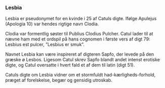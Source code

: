 ### Lesbia


Lesbia er pseudonymet for en kvinde i 25 af Catuls digte. Ifølge Apulejus (Apologia 10) var hendes rigtige navn Clodia.

Clodia var formentlig søster til Publius Clodius Pulcher. Catul lader til at nævne ham med et ordspil på hans cognomen i første vers af digt 79: Lesbius est pulcer, ”Lesbius er smuk”.

Navnet Lesbia kan være inspireret af digteren Sapfo, der levede på den græske ø Lesbos. Ligesom Catul skrev Sapfo blandt andet intenst erotiske digte, og Catul oversatte i hvert fald et af dem til latin (digt 51). 

Catuls digte om Lesbia vidner om et stormfuldt had-kærligheds-forhold, præget af forelskelse, begær og gensidig utroskab.